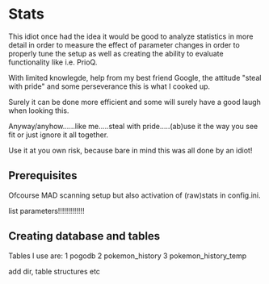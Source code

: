 # Stats

This idiot once had the idea it would be good to analyze statistics in more detail in order to measure the effect of parameter changes in order to properly tune the setup as well as creating the ability to evaluate functionality like i.e. PrioQ.

With limited knowlegde, help from my best friend Google, the attitude "steal with pride" and some perseverance this is what I cooked up.

Surely it can be done more efficient and some will surely have a good laugh when looking this. 

Anyway/anyhow......like me.....steal with pride.....(ab)use it the way you see fit or just ignore it all together.

Use it at you own risk, because bare in mind this was all done by an idiot!



## Prerequisites
Ofcourse MAD scanning setup but also activation of (raw)stats in config.ini.

list parameters!!!!!!!!!!!!!


## Creating database and tables


Tables I use are:
1 pogodb
2 pokemon_history
3 pokemon_history_temp

add dir, table structures etc
